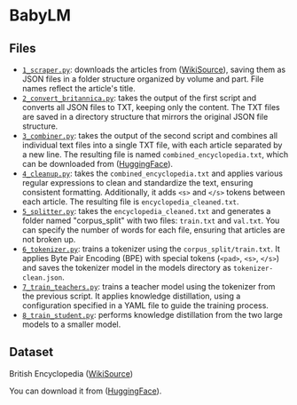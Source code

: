 # BabyLM

## Files

- [`1_scraper.py`](1_scraper.py): downloads the articles from ([WikiSource](https://en.wikisource.org/wiki/1911_Encyclop%C3%A6dia_Britannica)), saving them as JSON files in a folder structure organized by volume and part. File names reflect the article's title. 
- [`2_convert_britannica.py`](2_convert_britannica.py): takes the output of the first script and converts all JSON files to TXT, keeping only the content. The TXT files are saved in a directory structure that mirrors the original JSON file structure.
- [`3_combiner.py`](3_combiner.py): takes the output of the second script and combines all individual text files into a single TXT file, with each article separated by a new line. The resulting file is named `combined_encyclopedia.txt`, which can be downloaded from ([HuggingFace](https://huggingface.co/datasets/EdoVaira/Encyclopedia-Britannica)).
- [`4_cleanup.py`](4_cleanup.py): takes the `combined_encyclopedia.txt` and applies various regular expressions to clean and standardize the text, ensuring consistent formatting. Additionally, it adds `<s>` and `</s>` tokens between each article. The resulting file is `encyclopedia_cleaned.txt`.
- [`5_splitter.py`](5_splitter.py): takes the `encyclopedia_cleaned.txt` and generates a folder named "corpus_split" with two files: `train.txt` and `val.txt`. You can specify the number of words for each file, ensuring that articles are not broken up.
- [`6_tokenizer.py`](6_tokenizer.py): trains a tokenizer using the `corpus_split/train.txt`. It applies Byte Pair Encoding (BPE) with special tokens (`<pad>`, `<s>`, `</s>`) and saves the tokenizer model in the models directory as `tokenizer-clean.json`.
- [`7_train_teachers.py`](7_train_teachers.py): trains a teacher model using the tokenizer from the previous script. It applies knowledge distillation, using a configuration specified in a YAML file to guide the training process.
- [`8_train_student.py`](8_train_student.py): performs knowledge distillation from the two large models to a smaller model.


## Dataset 

British Encyclopedia ([WikiSource](https://en.wikisource.org/wiki/1911_Encyclop%C3%A6dia_Britannica))

You can download it from ([HuggingFace](https://huggingface.co/datasets/EdoVaira/Encyclopedia-Britannica)).

